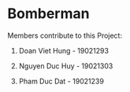 # Bomberman

Members contribute to this Project:

1. Doan Viet Hung - 19021293

2. Nguyen Duc Huy - 19021303

3. Pham Duc Dat - 19021239
